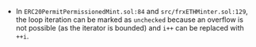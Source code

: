 - In `ERC20PermitPermissionedMint.sol:84` and `src/frxETHMinter.sol:129`, the loop iteration can be marked as `unchecked` because an overflow is not possible (as the iterator is bounded) and `i++` can be replaced with `++i`.
